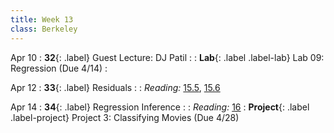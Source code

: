 ```yaml
---
title: Week 13
class: Berkeley
---
```

Apr 10
: **32**{: .label} Guest Lecture: DJ Patil
  : <!--[Slides]#) &#8226; [Demos](#) &#8226; [Video](#)-->
: **Lab**{: .label .label-lab} Lab 09: Regression (Due 4/14)
  : <!--[Lab 09 Worksheet](#)-->

Apr 12
: **33**{: .label} Residuals
  : <!--[Slides]#) &#8226; [Demos](#) &#8226; [Video](#)-->
: *Reading:* [15.5](https://inferentialthinking.com/chapters/15/5/Visual_Diagnostics.html), [15.6](https://inferentialthinking.com/chapters/15/6/Numerical_Diagnostics.html)

Apr 14
: **34**{: .label} Regression Inference
  : <!--[Slides]#) &#8226; [Demos](#) &#8226; [Video](#)-->
: *Reading:* [16](https://inferentialthinking.com/chapters/16/Inference_for_Regression.html)
: **Project**{: .label .label-project} Project 3: Classifying Movies (Due 4/28)
